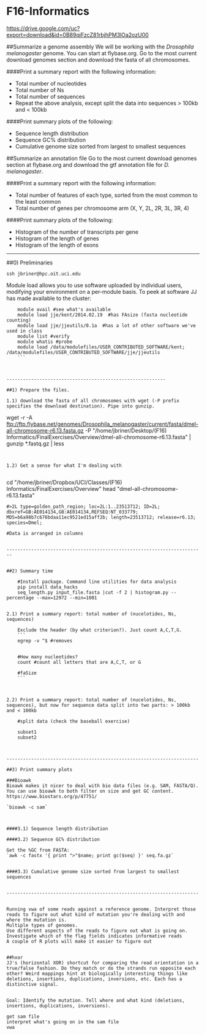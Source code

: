 # F16-Informatics

https://drive.google.com/uc?export=download&id=0B89qjFzcZ81rbjhPM3lOa2ozU00

##Summarize a genome assembly
We will be working with the *Drosophila melanogaster* genome. You can start at flybase.org. Go to the most current download genomes section and download the fasta of all chromosomes.

####Print a summary report with the following information:

+ Total number of nucleotides
+ Total number of Ns
+ Total number of sequences
+ Repeat the above analysis, except split the data into sequences > 100kb and < 100kb

####Print summary plots of the following:

+ Sequence length distribution
+ Sequence GC% distribution
+ Cumulative genome size sorted from largest to smallest sequences



##Summarize an annotation file
Go to the most current download genomes section at flybase.org and download the gtf annotation file for *D. melanogaster*.


####Print a summary report with the following information:

+ Total number of features of each type, sorted from the most common to the least common
+ Total number of genes per chromosome arm (X, Y, 2L, 2R, 3L, 3R, 4)

####Print summary plots of the following:
+ Histogram of the number of transcripts per gene
+ Histogram of the length of genes
+ Histogram of the length of exons


-------------------------------------------------

##0) Preliminaries

`ssh jbriner@hpc.oit.uci.edu`

Module load allows you to use software uploaded by individual users, modifying your environment on a per-module basis. 
To peek at software JJ has made available to the cluster:

```
	module avail #see what's available
	module load jje/kent/2014.02.19  #has FAsize (fasta nucleotide counting)
	module load jje/jjeutils/0.1a  #has a lot of other software we've used in class
	module list #verify
	module whatis #probe
	module load /data/modulefiles/USER_CONTRIBUTED_SOFTWARE/kent; /data/modulefiles/USER_CONTRIBUTED_SOFTWARE/jje/jjeutils
	```



----------------------------------------------------------

##1) Prepare the files.

1.1) download the fasta of all chromosomes with wget (-P prefix specifies the download destination). Pipe into gunzip.
```
wget -r -A ftp://ftp.flybase.net/genomes/Drosophila_melanogaster/current/fasta/dmel-all-chromosome-r6.13.fasta.gz -P "/home/jbriner/Desktop/(F16) Informatics/FinalExercises/Overview/dmel-all-chromosome-r6.13.fasta" | gunzip  *.fastq.gz | less
```


1.2) Get a sense for what I'm dealing with
	
  ```
  cd "/home/jbriner/Dropbox/UCI/Classes/(F16) Informatics/FinalExercises/Overview" 
	head "dmel-all-chromosome-r6.13.fasta"
	
  `#>2L type=golden_path_region; loc=2L:1..23513712; ID=2L; dbxref=GB:AE014134,GB:AE014134,REFSEQ:NT_033779; 		MD5=b6a98b7c676bdaa11ec9521ed15aff2b; length=23513712; release=r6.13; species=Dmel;`
	
	#Data is arranged in columns
```

------------------------------------------------------------------------


##2) Summary time

	#Install package. Command line utilities for data analysis
	pip install data_hacks
	seq_length.py input_file.fasta |cut -f 2 | histogram.py --percentage --max=12972 --min=1001


2.1) Print a summary report: total number of (nucelotides, Ns, sequences)

	Exclude the header (by what criterion?). Just count A,C,T,G.
	```
	egrep -v ^$ #removes


	#How many nucleotides?
	count #count all letters that are A,C,T, or G

	#faSize 
	```



2.2) Print a summary report: total number of (nucelotides, Ns, sequences), but now for sequence data split into two parts: > 100kb and < 100kb

	#split data (check the baseball exercise)

	subset1
	subset2



----------------------------------------------------------------------

##3) Print summary plots

###Bioawk 
Bioawk makes it nicer to deal with bio data files (e.g. SAM, FASTA/Q). You can use bioawk to both filter on size and get GC content. 
https://www.biostars.org/p/47751/

`bioawk -c sam`



####3.1) Sequence length distribution

####3.2) Sequence GC% distribution

Get the %GC from FASTA:
`awk -c fastx '{ print ">"$name; print gc($seq) }' seq.fa.gz`


####3.3) Cumulative genome size sorted from largest to smallest sequences


----------------------------------------------------------------------


Running vwa of some reads against a reference genome. Interpret those reads to figure out what kind of mutation you're dealing with and where the mutation is. 
Multiple types of genomes.
Use different aspects of the reads to figure out what is going on.
Investigate which of the flag fields indicates informative reads
A couple of R plots will make it easier to figure out


##hxor 
JJ's (horizontal XOR) shortcut for comparing the read orientation in a true/false fashion. Do they match or do the strands run opposite each other? Weird mappings hint at biologically interesting things like deletions, insertions, duplications, inversions, etc. Each has a distinctive signal.


Goal: Identify the mutation. Tell where and what kind (deletions, insertions, duplications, inversions). 

get sam file
interpret what's going on in the sam file
vwa

